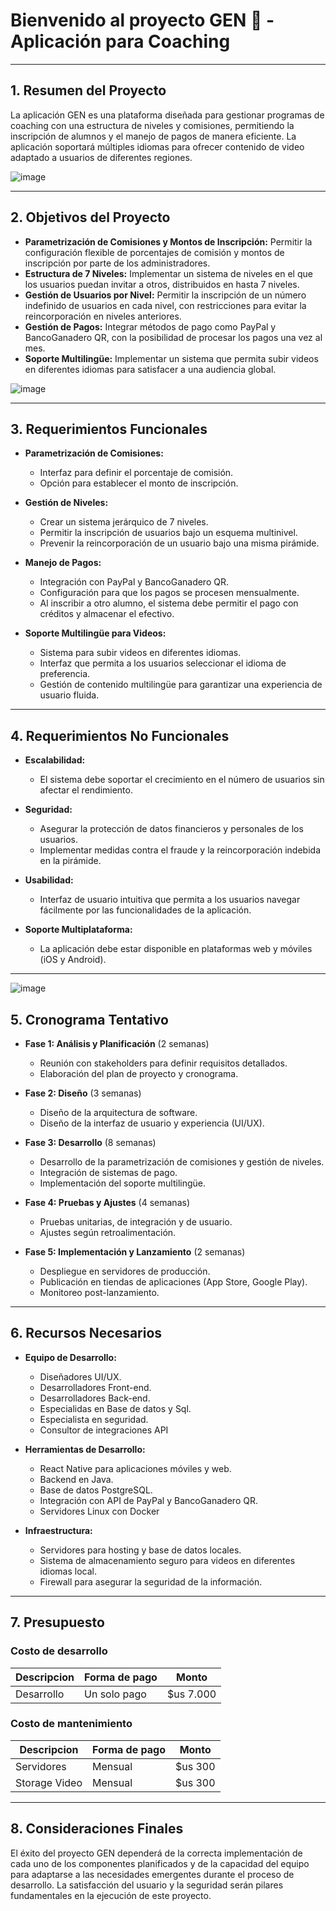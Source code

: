 # Bienvenido al proyecto GEN 👋 - Aplicación para Coaching

---


## 1. Resumen del Proyecto
La aplicación GEN es una plataforma diseñada para gestionar programas de coaching con una estructura de niveles y comisiones, permitiendo la inscripción de alumnos y el manejo de pagos de manera eficiente. La aplicación soportará múltiples idiomas para ofrecer contenido de video adaptado a usuarios de diferentes regiones.

![image](https://github.com/user-attachments/assets/1026ad04-58e4-4d88-8f10-d0ed72c557b8)



---

## 2. Objetivos del Proyecto

- **Parametrización de Comisiones y Montos de Inscripción:** Permitir la configuración flexible de porcentajes de comisión y montos de inscripción por parte de los administradores.
- **Estructura de 7 Niveles:** Implementar un sistema de niveles en el que los usuarios puedan invitar a otros, distribuidos en hasta 7 niveles.
- **Gestión de Usuarios por Nivel:** Permitir la inscripción de un número indefinido de usuarios en cada nivel, con restricciones para evitar la reincorporación en niveles anteriores.
- **Gestión de Pagos:** Integrar métodos de pago como PayPal y BancoGanadero QR, con la posibilidad de procesar los pagos una vez al mes.
- **Soporte Multilingüe:** Implementar un sistema que permita subir videos en diferentes idiomas para satisfacer a una audiencia global.

![image](https://github.com/user-attachments/assets/11df924a-a5ec-4123-b628-35f1c5547ebe)


---

## 3. Requerimientos Funcionales

- **Parametrización de Comisiones:**
  - Interfaz para definir el porcentaje de comisión.
  - Opción para establecer el monto de inscripción.
  
- **Gestión de Niveles:**
  - Crear un sistema jerárquico de 7 niveles.
  - Permitir la inscripción de usuarios bajo un esquema multinivel.
  - Prevenir la reincorporación de un usuario bajo una misma pirámide.

- **Manejo de Pagos:**
  - Integración con PayPal y BancoGanadero QR.
  - Configuración para que los pagos se procesen mensualmente.
  - Al inscribir a otro alumno, el sistema debe permitir el pago con créditos y almacenar el efectivo.

- **Soporte Multilingüe para Videos:**
  - Sistema para subir videos en diferentes idiomas.
  - Interfaz que permita a los usuarios seleccionar el idioma de preferencia.
  - Gestión de contenido multilingüe para garantizar una experiencia de usuario fluida.



---

## 4. Requerimientos No Funcionales

- **Escalabilidad:**
  - El sistema debe soportar el crecimiento en el número de usuarios sin afectar el rendimiento.
  
- **Seguridad:**
  - Asegurar la protección de datos financieros y personales de los usuarios.
  - Implementar medidas contra el fraude y la reincorporación indebida en la pirámide.

- **Usabilidad:**
  - Interfaz de usuario intuitiva que permita a los usuarios navegar fácilmente por las funcionalidades de la aplicación.
  
- **Soporte Multiplataforma:**
  - La aplicación debe estar disponible en plataformas web y móviles (iOS y Android).

---

![image](https://github.com/user-attachments/assets/f8c779c5-87fb-406c-b778-b4d4179e6580)


## 5. Cronograma Tentativo

- **Fase 1: Análisis y Planificación** (2 semanas)
  - Reunión con stakeholders para definir requisitos detallados.
  - Elaboración del plan de proyecto y cronograma.

- **Fase 2: Diseño** (3 semanas)
  - Diseño de la arquitectura de software.
  - Diseño de la interfaz de usuario y experiencia (UI/UX).

- **Fase 3: Desarrollo** (8 semanas)
  - Desarrollo de la parametrización de comisiones y gestión de niveles.
  - Integración de sistemas de pago.
  - Implementación del soporte multilingüe.

- **Fase 4: Pruebas y Ajustes** (4 semanas)
  - Pruebas unitarias, de integración y de usuario.
  - Ajustes según retroalimentación.

- **Fase 5: Implementación y Lanzamiento** (2 semanas)
  - Despliegue en servidores de producción.
  - Publicación en tiendas de aplicaciones (App Store, Google Play).
  - Monitoreo post-lanzamiento.

---

## 6. Recursos Necesarios

- **Equipo de Desarrollo:**
  - Diseñadores UI/UX.
  - Desarrolladores Front-end.
  - Desarrolladores Back-end.
  - Especialidas en Base de datos y Sql.
  - Especialista en seguridad.
  - Consultor de integraciones API

- **Herramientas de Desarrollo:**
  - React Native para aplicaciones móviles y web.
  - Backend en Java.
  - Base de datos PostgreSQL.
  - Integración con API de PayPal y BancoGanadero QR.
  - Servidores Linux con Docker

- **Infraestructura:**
  - Servidores para hosting y base de datos locales.
  - Sistema de almacenamiento seguro para videos en diferentes idiomas local.
  - Firewall para asegurar la seguridad de la información.

---

## 7. Presupuesto

### Costo de desarrollo

|Descripcion|Forma de pago|Monto|
|-|-|-|
|Desarrollo|Un solo pago|$us 7.000|

### Costo de mantenimiento

|Descripcion|Forma de pago|Monto|
|-|-|-|
|Servidores|Mensual|$us 300|
|Storage Video|Mensual|$us 300|


---

## 8. Consideraciones Finales

El éxito del proyecto GEN dependerá de la correcta implementación de cada uno de los componentes planificados y de la capacidad del equipo para adaptarse a las necesidades emergentes durante el proceso de desarrollo. La satisfacción del usuario y la seguridad serán pilares fundamentales en la ejecución de este proyecto.

